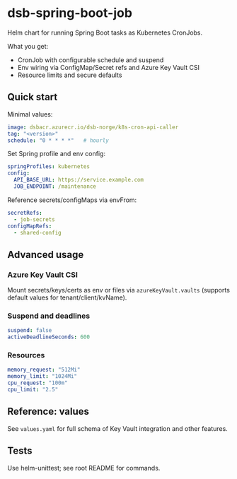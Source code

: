 # dsb-spring-boot-job

Helm chart for running Spring Boot tasks as Kubernetes CronJobs.

What you get:
- CronJob with configurable schedule and suspend
- Env wiring via ConfigMap/Secret refs and Azure Key Vault CSI
- Resource limits and secure defaults

## Quick start

Minimal values:

```yaml
image: dsbacr.azurecr.io/dsb-norge/k8s-cron-api-caller
tag: "<version>"
schedule: "0 * * * *"   # hourly
```

Set Spring profile and env config:

```yaml
springProfiles: kubernetes
config:
  API_BASE_URL: https://service.example.com
  JOB_ENDPOINT: /maintenance
```

Reference secrets/configMaps via envFrom:

```yaml
secretRefs:
  - job-secrets
configMapRefs:
  - shared-config
```

## Advanced usage

### Azure Key Vault CSI
Mount secrets/keys/certs as env or files via `azureKeyVault.vaults` (supports default values for tenant/client/kvName).

### Suspend and deadlines

```yaml
suspend: false
activeDeadlineSeconds: 600
```

### Resources

```yaml
memory_request: "512Mi"
memory_limit: "1024Mi"
cpu_request: "100m"
cpu_limit: "2.5"
```

## Reference: values
See `values.yaml` for full schema of Key Vault integration and other features.

## Tests
Use helm-unittest; see root README for commands.
